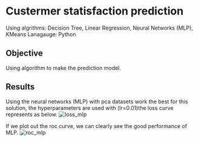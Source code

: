 # Custermer statisfaction prediction

Using algrithms: Decision Tree, Linear Regression, Neural Networks (MLP), KMeans
Lanagauge: Python

## Objective
Using algorithm to make the prediction model.

## Results
Using the neural networks (MLP) with pca datasets work the best for this solution, the hyperparameters are used with (lr=0.01)the loss curve represents as below. 
![loss_mlp](https://github.com/CYLEE21/hm_project/blob/main/picture/loss_mlp.jpeg?raw=true)

If we plot out the roc curve, we can clearly see the good performance of MLP.
![roc_mlp](https://github.com/CYLEE21/hm_project/blob/main/picture/roc.jpeg?raw=true)
